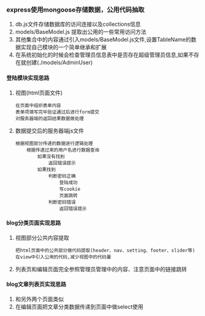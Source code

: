 ### express使用mongoose存储数据，公用代码抽取
1. db.js文件存储数据库的访问连接以及collections信息
2. models/BaseModel.js 提取出公用的一些常用访问方法
3. 其他集合中的内容通过引入models/BaseModel.js文件,设置TableName的数据实现自己模块的一个简单继承和扩展
4. 在系统初始化的时候会检查管理员信息表中是否存在超级管理员信息,如果不存在就创建(./models/AdminUser)

#### 登陆模块实现思路
1. 视图(html页面文件)
    ```
    在页面中组织表单内容
    表单项填写完毕验证通过后进行form提交
    对服务器端的返回结果数据做处理
    ```
2. 数据提交后的服务器端js文件
    ```
    根据视图部分传递的数据进行逻辑处理  
        根据传递过来的用户名进行数据查询
            如果没有找到
                返回错误提示
            如果找到
                判断密码正确
                    登陆成功
                    写cookie
                    页面跳转
                判断密码错误
                    返回错误提示
    ```

#### blog分类页面实现思路
1. 视图部分公共内容提取
    ```
    把html页面中的公共部分做代码提取(header、nav、setting、footer、slider等)
    在view中引入公用的代码,减少视图中的代码量
    ```
2. 列表页和编辑页面完全参照管理员管理中的内容、注意页面中的链接跳转

#### blog文章列表页实现思路
1. 和另外两个页面类似
2. 在编辑页面把文章分类数据传递到页面中做select使用
